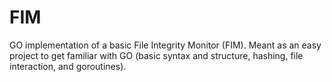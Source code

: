 # FIM
GO implementation of a basic File Integrity Monitor (FIM). Meant as an easy project to get familiar with GO (basic syntax and structure, hashing, file interaction, and goroutines).

